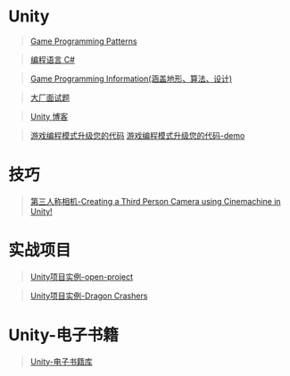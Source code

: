 # Unity

>[Game Programming Patterns](http://gameprogrammingpatterns.com/contents.html)

>[编程语言 C# ](https://dotnet.microsoft.com/zh-cn/learn/csharp)

>[Game Programming Information(涵盖地形、算法、设计)](http://www-cs-students.stanford.edu/~amitp/gameprog.html#design)

>[大厂面试题](https://github.com/afatcoder/LeetcodeTop)

>[Unity 博客](https://blog.unity.com/)

>[游戏编程模式升级您的代码](https://resources.unity.com/games/level-up-your-code-with-game-programming-patterns)
>[游戏编程模式升级您的代码-demo](https://github.com/Unity-Technologies/game-programming-patterns-demo)

# 技巧
>[第三人称相机-Creating a Third Person Camera using Cinemachine in Unity! ](https://www.youtube.com/watch?v=537B1kJp9YQ)

# 实战项目
>[Unity项目实例-open-project](https://github.com/UnityTechnologies/open-project-1)

>[Unity项目实例-Dragon Crashers](https://blog.unity.com/games/get-to-know-dragon-crashers-our-latest-2d-sample-project)

# Unity-电子书籍
>[Unity-电子书籍库](https://unity.com/how-to#2d)




